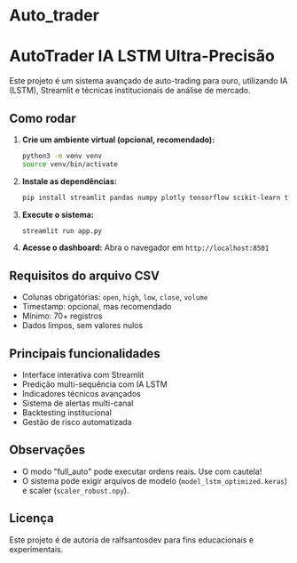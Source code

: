 # Auto_trader
# AutoTrader IA LSTM Ultra-Precisão

Este projeto é um sistema avançado de auto-trading para ouro, utilizando IA (LSTM), Streamlit e técnicas institucionais de análise de mercado.

## Como rodar

1. **Crie um ambiente virtual (opcional, recomendado):**

   ```bash
   python3 -m venv venv
   source venv/bin/activate
   ```

2. **Instale as dependências:**

   ```bash
   pip install streamlit pandas numpy plotly tensorflow scikit-learn ta
   ```

3. **Execute o sistema:**

   ```bash
   streamlit run app.py
   ```

4. **Acesse o dashboard:**
   Abra o navegador em `http://localhost:8501`

## Requisitos do arquivo CSV

- Colunas obrigatórias: `open`, `high`, `low`, `close`, `volume`
- Timestamp: opcional, mas recomendado
- Mínimo: 70+ registros
- Dados limpos, sem valores nulos

## Principais funcionalidades

- Interface interativa com Streamlit
- Predição multi-sequência com IA LSTM
- Indicadores técnicos avançados
- Sistema de alertas multi-canal
- Backtesting institucional
- Gestão de risco automatizada

## Observações

- O modo "full_auto" pode executar ordens reais. Use com cautela!
- O sistema pode exigir arquivos de modelo (`model_lstm_optimized.keras`) e scaler (`scaler_robust.npy`).

## Licença

Este projeto é de autoria de ralfsantosdev para fins educacionais e experimentais.
